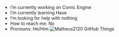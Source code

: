 - I’m currently working on Comic Engine 
- I’m currently learning Haxe
- I’m looking for help with nothing
- How to reach me: No
- Pronouns: He/Him
![Matheus2120 GitHub Things](https://github-readme-stats.vercel.app/api?username=Matheus2120&show_icons=true&theme=radical&hide_border=true) 

